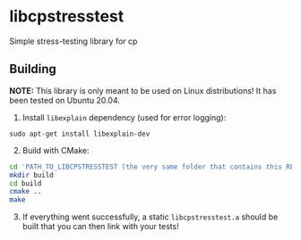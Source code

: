# libcpstresstest
Simple stress-testing library for cp

## Building
**NOTE:** This library is only meant to be used on Linux distributions! It has been tested on Ubuntu 20.04.

1. Install `libexplain` dependency (used for error logging):
```
sudo apt-get install libexplain-dev
```

2. Build with CMake:
```sh
cd 'PATH_TO_LIBCPSTRESSTEST (the very same folder that contains this README!)'
mkdir build
cd build
cmake ..
make
```

3. If everything went successfully, a static `libcpstresstest.a` should be built that you can then link with your tests!
